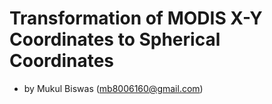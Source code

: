 # Transformation of MODIS X-Y Coordinates to Spherical Coordinates
- by Mukul Biswas (mb8006160@gmail.com)
